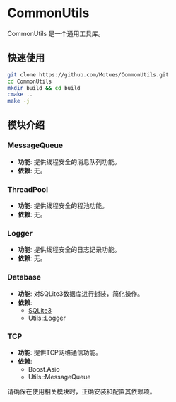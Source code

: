# CommonUtils


CommonUtils 是一个通用工具库。

## 快速使用

```bash
git clone https://github.com/Motues/CommonUtils.git
cd CommonUtils
mkdir build && cd build
cmake ..
make -j
```

## 模块介绍

### MessageQueue
- **功能**: 提供线程安全的消息队列功能。
- **依赖**: 无。

### ThreadPool
- **功能**: 提供线程安全的程池功能。
- **依赖**: 无。

### Logger
- **功能**: 提供线程安全的日志记录功能。
- **依赖**: 无。

### Database
- **功能**: 对SQLite3数据库进行封装，简化操作。
- **依赖**: 
  - [SQLite3](https://www.sqlite.org/index.html)
  - Utils::Logger

### TCP
- **功能**: 提供TCP网络通信功能。
- **依赖**: 
  - Boost.Asio
  - Utils::MessageQueue

请确保在使用相关模块时，正确安装和配置其依赖项。